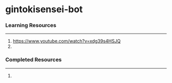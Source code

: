 # gintokisensei-bot

### Learning Resources
-----------------------
1. https://www.youtube.com/watch?v=xdg39s4HSJQ
2. 

### Completed Resources
-----------------------
1. 
